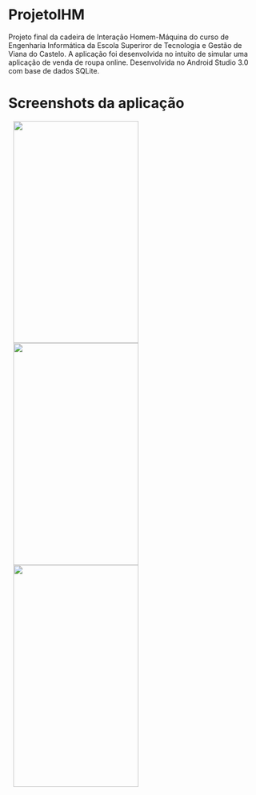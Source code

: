 # ProjetoIHM
Projeto final da cadeira de Interação Homem-Máquina do curso de Engenharia Informática da Escola Superiror de Tecnologia e Gestão de Viana do Castelo.
A aplicação foi desenvolvida no intuito de simular uma aplicação de venda de roupa online. Desenvolvida no Android Studio 3.0 com base de dados SQLite.

# Screenshots da aplicação
<img src="https://user-images.githubusercontent.com/29258150/59644878-dbb0ce80-9166-11e9-9b77-5435bd77cdbc.png" width=250 height=444 hspace=10> <img src="https://user-images.githubusercontent.com/29258150/59644715-077f8480-9166-11e9-9869-17c51077f076.png" width=250 height=444 hspace=10> <img src="https://user-images.githubusercontent.com/29258150/59644730-1d8d4500-9166-11e9-8b2d-6e9c2f1347c4.png" width=250 height=444 hspace=10>
